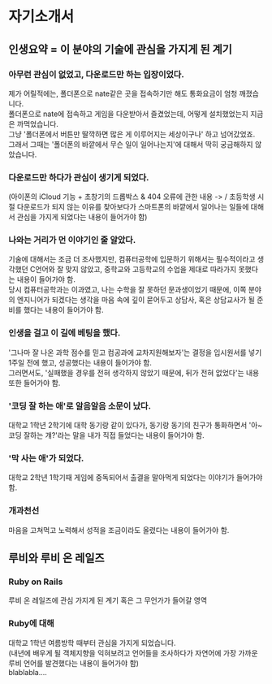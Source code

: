 # 자기소개서

## 인생요약 = 이 분야의 기술에 관심을 가지게 된 계기
### 아무런 관심이 없었고, 다운로드만 하는 입장이었다.
제가 어릴적에는, 폴더폰으로 nate같은 곳을 접속하기만 해도 통화요금이 엄청 깨졌습니다.<br>
폴더폰으로 nate에 접속하고 게임을 다운받아서 즐겼었는데, 어떻게 설치했었는지 지금은 까먹었습니다.<br>
그냥 '폴더폰에서 버튼만 딸깍하면 많은 게 이루어지는 세상이구나' 하고 넘어갔었죠.<br>
그래서 그때는 '폴더폰의 바깥에서 무슨 일이 일어나는지'에 대해서 딱히 궁금해하지 않았습니다.<br>
### 다운로드만 하다가 관심이 생기게 되었다.
(아이폰의 iCloud 기능 + 초창기의 드롭박스 & 404 오류에 관한 내용 -> / 초등학생 시절
다운로드가 되지 않는 이유를 찾아보다가 스마트폰의 바깥에서 일어나는 일들에 대해서 관심을 가지게 되었다는 내용이 들어가야 함)
### 나와는 거리가 먼 이야기인 줄 알았다.
기술에 대해서는 조금 더 조사했지만, 컴퓨터공학에 입문하기 위해서는 필수적이라고 생각했던 C언어와 잘 맞지 않았고, 중학교와 고등학교의 수업을 제대로 따라가지 못했다는 내용이 들어가야 함.<br>
당시 컴퓨터공학과는 이과였고, 나는 수학을 잘 못하던 문과생이었기 때문에, 이쪽 분야의 엔지니어가 되겠다는 생각을 마음 속에 깊이 묻어두고 상담사, 혹은 상담교사가 될 준비를 했다는 내용이 들어가야 함.
### 인생을 걸고 이 길에 베팅을 했다.
'그나마 잘 나온 과학 점수를 믿고 컴공과에 교차지원해보자'는 결정을 입시원서를 넣기 1주일 전에 했고, 성공했다는 내용이 들어가야 함.<br>
그러면서도, '실패했을 경우를 전혀 생각하지 않았기 때문에, 뒤가 전혀 없었다'는 내용 또한 들어가야 함.
### '코딩 잘 하는 애'로 알음알음 소문이 났다.
대학교 1학년 2학기에 대학 동기랑 같이 있다가, 동기랑 동기의 친구가 통화하면서 '아~ 코딩 잘하는 걔?'라는 말을 내가 직접 들었다는 내용이 들어가야 함.
### '막 사는 애'가 되었다.
대학교 2학년 1학기때 게임에 중독되어서 출결을 말아먹게 되었다는 이야기가 들어가야 함.
### 개과천선
마음을 고쳐먹고 노력해서 성적을 조금이라도 올렸다는 내용이 들어가야 함.
## 루비와 루비 온 레일즈
### Ruby on Rails
루비 온 레일즈에 관심 가지게 된 계기 혹은 그 무언가가 들어갈 영역
### Ruby에 대해
대학교 1학년 여름방학 때부터 관심을 가지게 되었습니다.<br>
(내년에 배우게 될 객체지향을 익혀보려고 언어들을 조사하다가 자연어에 가장 가까운 루비 언어를 발견했다는 내용이 들어가야 함)
<br>
blablabla....
<br>
